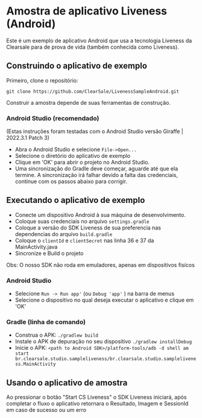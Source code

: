 Amostra de aplicativo Liveness (Android) 
===============================

Este é um exemplo de aplicativo Android que usa a tecnologia Liveness da Clearsale
para de prova de vida (também conhecida como Liveness).

##  Construindo o aplicativo de exemplo

Primeiro, clone o repositório:

`git clone https://github.com/ClearSale/LivenessSampleAndroid.git`

Construir a amostra depende de suas ferramentas de construção.

###  Android Studio (recomendado)

(Estas instruções foram testadas com o Android Studio versão Giraffe | 2022.3.1 Patch 3)

* Abra o Android Studio e selecione `File->Open...`
* Selecione o diretório do aplicativo de exemplo
* Clique em 'OK' para abrir o projeto no Android Studio.
* Uma sincronização do Gradle deve começar, aguarde até que ela termine. A sincronização irá falhar devido a falta das credenciais, continue com os passos abaixo para corrigir.

##  Executando o aplicativo de exemplo

* Conecte um dispositivo Android à sua máquina de desenvolvimento.
* Coloque suas credenciais no arquivo `settings.gradle`
* Coloque a versão do SDK Liveness de sua preferencia nas dependencias do arquivo `build.gradle` 
* Coloque o `clientId` e `clientSecret` nas linha 36 e 37 da MainActivity.java
* Sincronize e Build o projeto

Obs: O nosso SDK não roda em emuladores, apenas em dispositivos fisícos

###  Android Studio

* Selecione `Run -> Run app'` (ou `Debug 'app'` ) na barra de menus
* Selecione o dispositivo no qual deseja executar o aplicativo e clique em 'OK'

###  Gradle (linha de comando)

* Construa o APK: `./gradlew build`
* Instale o APK de depuração no seu dispositivo `./gradlew installDebug`
* Inicie o APK: `<path to Android SDK>/platform-tools/adb -d shell am start br.clearsale.studio.sampleliveness/br.clearsale.studio.sampleliveness.MainActivity`

##  Usando o aplicativo de amostra

Ao pressionar o botão "Start CS Liveness" o SDK Liveness iniciará, após completar o fluxo o aplicativo retornara o Resultado, Imagem e SessionId em caso de sucesso ou um erro
